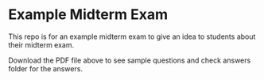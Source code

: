 # Example Midterm Exam

This repo is for an example midterm exam to give an idea to students about their midterm exam.

Download the PDF file above to see sample questions and check answers folder for the answers.
